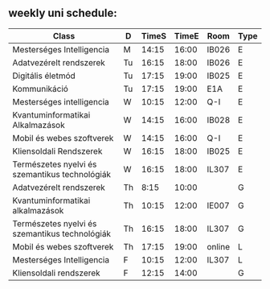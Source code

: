## **weekly uni schedule:**

| Class                                          | D   | TimeS | TimeE | Room   | Type |
| ---------------------------------------------- | --- | ----- | ----- | ------ | ---- |
| Mesterséges Intelligencia                      | M   | 14:15 | 16:00 | IB026  | E    |
| Adatvezérelt rendszerek                        | Tu  | 16:15 | 18:00 | IB026  | E    |
| Digitális életmód                              | Tu  | 17:15 | 19:00 | IB025  | E    |
| Kommunikáció                                   | Tu  | 17:15 | 19:00 | E1A    | E    |
| Mesterséges intelligencia                      | W   | 10:15 | 12:00 | Q-I    | E    |
| Kvantuminformatikai Alkalmazások               | W   | 14:15 | 16:00 | IB028  | E    |
| Mobil és webes szoftverek                      | W   | 14:15 | 16:00 | Q-I    | E    |
| Kliensoldali Rendszerek                        | W   | 16:15 | 18:00 | IB025  | E    |
| Természetes nyelvi és szemantikus technológiák | W   | 16:15 | 18:00 | IL307  | E    |
| Adatvezérelt rendszerek                        | Th  | 8:15  | 10:00 |        | G    |
| Kvantuminformatikai alkalmazások               | Th  | 10:15 | 12:00 | IE007  | G    |
| Természetes nyelvi és szemantikus technológiák | Th  | 16:15 | 18:00 | IL307  | G    |
| Mobil és webes szoftverek                      | Th  | 17:15 | 19:00 | online | L    |
| Mesterséges Intelligencia                      | F   | 10:15 | 12:00 | IL307  | L    |
| Kliensoldali rendszerek                        | F   | 12:15 | 14:00 |        | G    |

